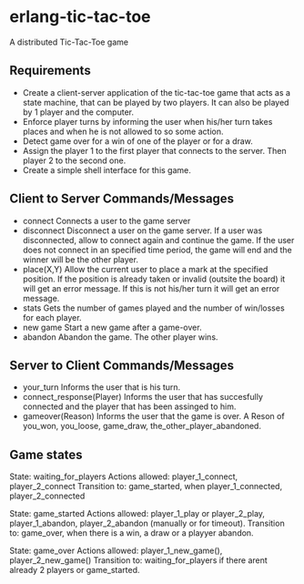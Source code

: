 # erlang-tic-tac-toe
A distributed Tic-Tac-Toe game

## Requirements

- Create a client-server application of the tic-tac-toe game that acts as a state machine, that can be played by two players. It can also be played by 1 player and the computer.
- Enforce player turns by informing the user when his/her turn takes places and when he is not allowed to so some action.
- Detect game over for a win of one of the player or for a draw.
- Assign the player 1 to the first player that connects to the server. Then player 2 to the second one.
- Create a simple shell interface for this game.

## Client to Server Commands/Messages
- connect
	Connects a user to the game server
- disconnect
	Disconnect a user on the game server. If a user was disconnected, allow to connect again and continue the game. If the user does not connect in an specified time period, the game will end and the winner will be the other player.
- place(X,Y)
	Allow the current user to place a mark at the specified position. If the position is already taken or invalid (outsite the board) it will get an error message. If this is not his/her turn it will get an error message.
- stats
	Gets the number of games played and the number of win/losses for each player.
- new game
	Start a new game after a game-over.
- abandon
	Abandon the game. The other player wins.

## Server to Client Commands/Messages
- your_turn
	Informs the user that is his turn.
- connect_response(Player)
	Informs the user that has succesfully connected and the player that has been assinged to him.
- gameover(Reason)
	Informs the user that the game is over. A Reson of you_won, you_loose, game_draw, the_other_player_abandoned.
## Game states

State: waiting_for_players
	Actions allowed: player_1_connect, player_2_connect
	Transition to: game_started, when player_1_connected, player_2_connected 

State: game_started
	Actions allowed: player_1_play or player_2_play, player_1_abandon, player_2_abandon (manually or for timeout).
	Transition to: game_over, when there is a win, a draw or a playyer abandon.

State: game_over
	Actions allowed: player_1_new_game(), player_2_new_game()
	Transition to: waiting_for_players if there arent already 2 players or game_started.

